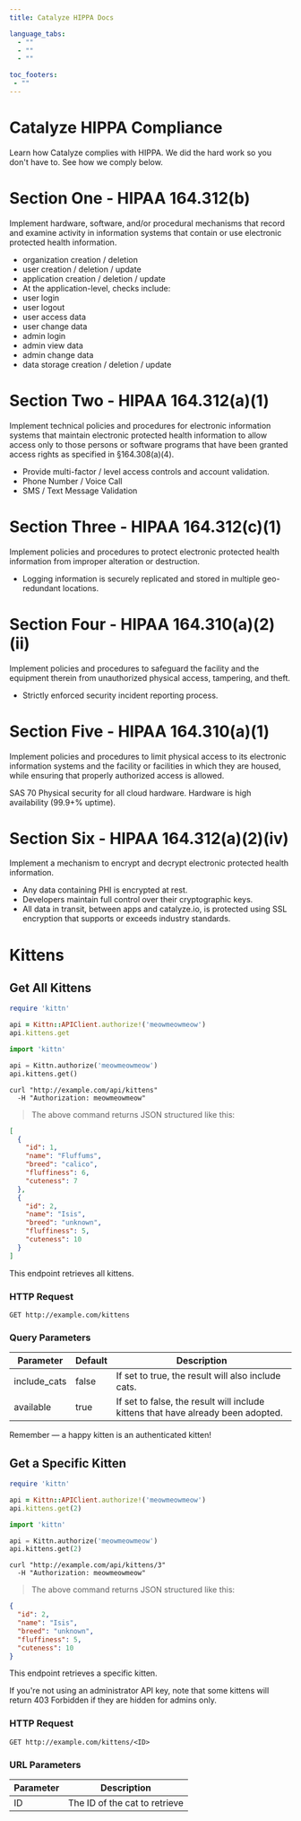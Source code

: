 ```yaml
---
title: Catalyze HIPPA Docs

language_tabs:
  - ""
  - ""
  - ""

toc_footers:
 - ""
---
```


# Catalyze HIPPA Compliance

Learn how Catalyze complies with HIPPA. We did the hard work so you don't have to. See how we comply below.

# Section One - HIPAA 164.312(b)
Implement hardware, software, and/or procedural mechanisms that record and examine activity in information systems that contain or use electronic protected health information.

- organization creation / deletion
- user creation / deletion / update
- application creation / deletion / update
- At the application-level, checks include:
- user login
- user logout
- user access data
- user change data
- admin login
- admin view data
- admin change data
- data storage creation / deletion / update

# Section Two - HIPAA 164.312(a)(1)

Implement technical policies and procedures for electronic information systems that maintain electronic protected health information to allow access only to those persons or software programs that have been granted access rights as specified in §164.308(a)(4).

- Provide multi-factor / level access controls and account validation.
- Phone Number / Voice Call
- SMS / Text Message Validation

# Section Three - HIPAA 164.312(c)(1)

Implement policies and procedures to protect electronic protected health information from improper alteration or destruction.

- Logging information is securely replicated and stored in multiple geo-redundant locations.

# Section Four - HIPAA 164.310(a)(2)(ii)

Implement policies and procedures to safeguard the facility and the equipment therein from unauthorized physical access, tampering, and theft.

- Strictly enforced security incident reporting process.

# Section Five - HIPAA 164.310(a)(1)

Implement policies and procedures to limit physical access to its electronic information systems and the facility or facilities in which they are housed, while ensuring that properly authorized access is allowed.

SAS 70 Physical security for all cloud hardware. Hardware is high availability (99.9+% uptime).

# Section Six - HIPAA 164.312(a)(2)(iv)

Implement a mechanism to encrypt and decrypt electronic protected health information.

- Any data con­tain­ing PHI is encrypted at rest.
- Developers maintain full control over their cryptographic keys.
- All data in transit, between apps and catalyze.io, is protected using SSL encryption that supports or exceeds industry standards.

# Kittens

## Get All Kittens

```ruby
require 'kittn'

api = Kittn::APIClient.authorize!('meowmeowmeow')
api.kittens.get
```

```python
import 'kittn'

api = Kittn.authorize('meowmeowmeow')
api.kittens.get()
```

```shell
curl "http://example.com/api/kittens"
  -H "Authorization: meowmeowmeow"
```

> The above command returns JSON structured like this:

```json
[
  {
    "id": 1,
    "name": "Fluffums",
    "breed": "calico",
    "fluffiness": 6,
    "cuteness": 7
  },
  {
    "id": 2,
    "name": "Isis",
    "breed": "unknown",
    "fluffiness": 5,
    "cuteness": 10
  }
]
```

This endpoint retrieves all kittens.

### HTTP Request

`GET http://example.com/kittens`

### Query Parameters

Parameter | Default | Description
--------- | ------- | -----------
include_cats | false | If set to true, the result will also include cats.
available | true | If set to false, the result will include kittens that have already been adopted.

<aside class="success">
Remember — a happy kitten is an authenticated kitten!
</aside>

## Get a Specific Kitten

```ruby
require 'kittn'

api = Kittn::APIClient.authorize!('meowmeowmeow')
api.kittens.get(2)
```

```python
import 'kittn'

api = Kittn.authorize('meowmeowmeow')
api.kittens.get(2)
```

```shell
curl "http://example.com/api/kittens/3"
  -H "Authorization: meowmeowmeow"
```

> The above command returns JSON structured like this:

```json
{
  "id": 2,
  "name": "Isis",
  "breed": "unknown",
  "fluffiness": 5,
  "cuteness": 10
}
```

This endpoint retrieves a specific kitten.

<aside class="warning">If you're not using an administrator API key, note that some kittens will return 403 Forbidden if they are hidden for admins only.</aside>

### HTTP Request

`GET http://example.com/kittens/<ID>`

### URL Parameters

Parameter | Description
--------- | -----------
ID | The ID of the cat to retrieve

